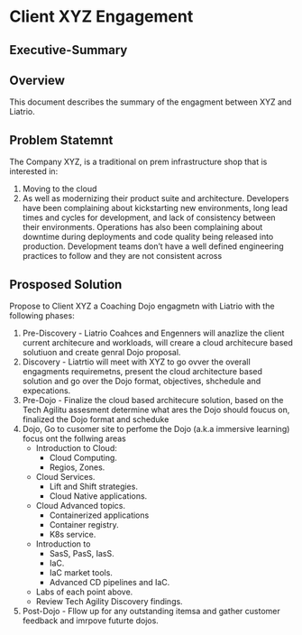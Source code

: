 # Client XYZ Engagement 
## Executive-Summary
 
 ## Overview
 This document describes the summary of the engagment between XYZ and Liatrio. 

 ## Problem Statemnt
 The Company XYZ, is a traditional on prem infrastructure shop that is interested in:
  1. Moving to the cloud
  2. As well as modernizing their product suite and architecture.
Developers have been complaining about kickstarting new environments, long lead times and cycles for development,
and lack of consistency between their environments. Operations has also been complaining
about downtime during deployments and code quality being released into production.
Development teams don’t have a well defined engineering practices to follow and they are not
consistent across

 ## Prosposed Solution
 Propose to Client XYZ a Coaching Dojo engagmetn with Liatrio with the following phases:
 1. Pre-Discovery - Liatrio Coahces and Engenners will anazlize the client current architecure and workloads, will creare a cloud architecure based solutiuon and create genral Dojo proposal.
 2. Discovery - Liatrtio will meet with XYZ to go ovver the overall engagments requiremetns, present the cloud architecture based solution and go over the Dojo format, objectives, shchedule and expecations.
 3. Pre-Dojo - Finalize the cloud based architecure solution, based on the Tech Agilitu assesment determine what ares the Dojo should foucus on, finalized the Dojo format and scheduke
 4. Dojo, Go to cusomer site to perfome the Dojo (a.k.a immersive learning) focus ont the follwing areas
    - Introduction to Cloud:
      - Cloud Computing.
      - Regios, Zones.
    - Cloud Services.
      - Lift and Shift strategies.
      - Cloud Native applications.
    - Cloud Advanced topics.
      - Containerized applications
      - Container registry.
      - K8s service.
    - Introduction to
      - SasS, PasS, IasS.
      - IaC.
      - IaC market tools.
      - Advanced CD pipelines and IaC.
    - Labs of each point above.
    - Review Tech Agility Discovery findings.
  5. Post-Dojo - Fllow up for any outstanding itemsa and gather customer feedback and imrpove futurte dojos.

